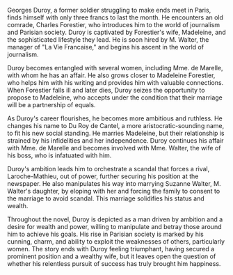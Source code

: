 Georges Duroy, a former soldier struggling to make ends meet in Paris, finds himself with only three francs to last the month. He encounters an old comrade, Charles Forestier, who introduces him to the world of journalism and Parisian society. Duroy is captivated by Forestier's wife, Madeleine, and the sophisticated lifestyle they lead. He is soon hired by M. Walter, the manager of "La Vie Francaise," and begins his ascent in the world of journalism.

Duroy becomes entangled with several women, including Mme. de Marelle, with whom he has an affair. He also grows closer to Madeleine Forestier, who helps him with his writing and provides him with valuable connections. When Forestier falls ill and later dies, Duroy seizes the opportunity to propose to Madeleine, who accepts under the condition that their marriage will be a partnership of equals.

As Duroy's career flourishes, he becomes more ambitious and ruthless. He changes his name to Du Roy de Cantel, a more aristocratic-sounding name, to fit his new social standing. He marries Madeleine, but their relationship is strained by his infidelities and her independence. Duroy continues his affair with Mme. de Marelle and becomes involved with Mme. Walter, the wife of his boss, who is infatuated with him.

Duroy's ambition leads him to orchestrate a scandal that forces a rival, Laroche-Mathieu, out of power, further securing his position at the newspaper. He also manipulates his way into marrying Suzanne Walter, M. Walter's daughter, by eloping with her and forcing the family to consent to the marriage to avoid scandal. This marriage solidifies his status and wealth.

Throughout the novel, Duroy is depicted as a man driven by ambition and a desire for wealth and power, willing to manipulate and betray those around him to achieve his goals. His rise in Parisian society is marked by his cunning, charm, and ability to exploit the weaknesses of others, particularly women. The story ends with Duroy feeling triumphant, having secured a prominent position and a wealthy wife, but it leaves open the question of whether his relentless pursuit of success has truly brought him happiness.